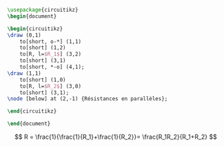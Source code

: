 
```tikz 
\usepackage{circuitikz} 
\begin{document} 

\begin{circuitikz}
\draw (0,1) 
	to[short, o-*] (1,1)
	to[short] (1,2)
	to[R, l=$R_1$] (3,2)
	to[short] (3,1)
	to[short, *-o] (4,1);
\draw (1,1)
	to[short] (1,0)
	to[R, l=$R_2$] (3,0)
	to[short] (3,1);
\node [below] at (2,-1) {Résistances en parallèles};

\end{circuitikz} 

\end{document} 
```
$$
R = \frac{1}{\frac{1}{R_1}+\frac{1}{R_2}}= \frac{R_1R_2}{R_1+R_2}
$$